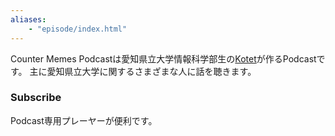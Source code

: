 ```yaml
---
aliases:
    - "episode/index.html"
---
```


Counter Memes Podcastは愛知県立大学情報科学部生の[Kotet](https://twitter.com/kotetttt)が作るPodcastです。
主に愛知県立大学に関するさまざまな人に話を聴きます。

### Subscribe

Podcast専用プレーヤーが便利です。
